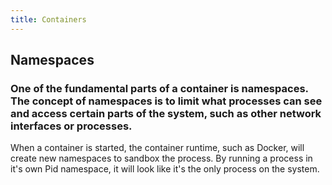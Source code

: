 ```yaml
---
title: Containers
---
```


## Namespaces
### One of the fundamental parts of a container is namespaces. The concept of namespaces is to limit what processes can see and access certain parts of the system, such as other network interfaces or processes.

When a container is started, the container runtime, such as Docker, will create new namespaces to sandbox the process. By running a process in it's own Pid namespace, it will look like it's the only process on the system.
